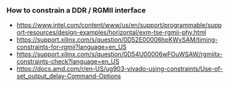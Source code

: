 ### How to constrain a DDR / RGMII interface


- https://www.intel.com/content/www/us/en/support/programmable/support-resources/design-examples/horizontal/exm-tse-rgmii-phy.html
- https://support.xilinx.com/s/question/0D52E00006hpKWvSAM/timing-constraints-for-rgmii?language=en_US
- https://support.xilinx.com/s/question/0D54U00006wFOuWSAW/rgmiitx-constraints-check?language=en_US
- https://docs.amd.com/r/en-US/ug903-vivado-using-constraints/Use-of-set_output_delay-Command-Options